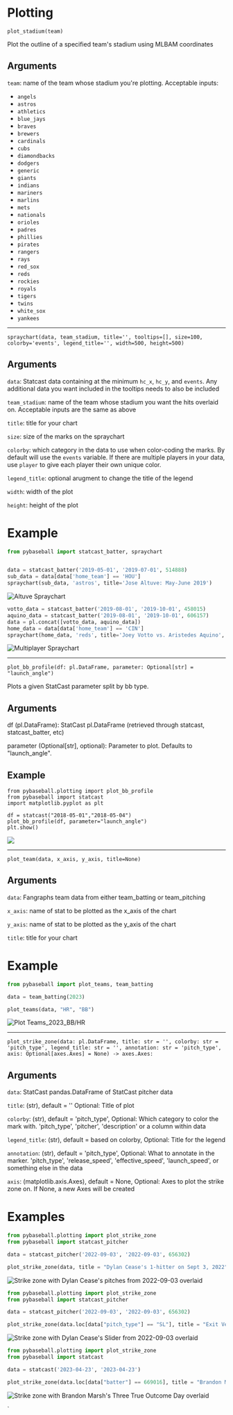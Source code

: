 # Plotting

`plot_stadium(team)`

Plot the outline of a specified team's stadium using MLBAM coordinates

## Arguments

`team`: name of the team whose stadium you're plotting. Acceptable inputs:
* `angels`
* `astros`
* `athletics`
* `blue_jays`
* `braves`
* `brewers`
* `cardinals`
* `cubs`
* `diamondbacks`
* `dodgers`
* `generic`
* `giants`
* `indians`
* `mariners`
* `marlins`
* `mets`
* `nationals`
* `orioles`
* `padres`
* `phillies`
* `pirates`
* `rangers`
* `rays`
* `red_sox`
* `reds`
* `rockies`
* `royals`
* `tigers`
* `twins`
* `white_sox`
* `yankees`

---

`spraychart(data, team_stadium, title='', tooltips=[], size=100, colorby='events', legend_title='', width=500, height=500)`

## Arguments

`data`: Statcast data containing at the minimum `hc_x`, `hc_y`, and `events`. Any additional data you want included in the tooltips needs to also be included

`team_stadium`: name of the team whose stadium you want the hits overlaid on. Acceptable inputs are the same as above

`title`: title for your chart

`size`: size of the marks on the spraychart

`colorby`: which category in the data to use when color-coding the marks. By default will use the `events` variable. If there are multiple players in your data, use `player` to give each player their own unique color.

`legend_title`: optional arugment to change the title of the legend

`width`: width of the plot

`height`: height of the plot

# Example

```python
from pybaseball import statcast_batter, spraychart


data = statcast_batter('2019-05-01', '2019-07-01', 514888)
sub_data = data[data['home_team'] == 'HOU']
spraychart(sub_data, 'astros', title='Jose Altuve: May-June 2019')
```
![Altuve Spraychart](images/spraychart.png)

```python
votto_data = statcast_batter('2019-08-01', '2019-10-01', 458015)
aquino_data = statcast_batter('2019-08-01', '2019-10-01', 606157)
data = pl.concat([votto_data, aquino_data])
home_data = data[data['home_team'] == 'CIN']
spraychart(home_data, 'reds', title='Joey Votto vs. Aristedes Aquino', colorby='player')
```
![Multiplayer Spraychart](images/multiplayer_spraychart.png)

---

`plot_bb_profile(df: pl.DataFrame, parameter: Optional[str] = "launch_angle")`

Plots a given StatCast parameter split by bb type.

## Arguments
df (pl.DataFrame): StatCast pl.DataFrame (retrieved through statcast, statcast_batter, etc)

parameter (Optional[str], optional): Parameter to plot. Defaults to "launch_angle".

## Example

```
from pybaseball.plotting import plot_bb_profile
from pybaseball import statcast
import matplotlib.pyplot as plt

df = statcast("2018-05-01","2018-05-04")
plot_bb_profile(df, parameter="launch_angle")
plt.show()
```

![](images/plot_bb_profile_example.png)

---
`plot_team(data, x_axis, y_axis, title=None)`

## Arguments

`data`: Fangraphs team data from either team_batting or team_pitching

`x_axis`: name of stat to be plotted as the x_axis of the chart

`y_axis`: name of stat to be plotted as the y_axis of the chart

`title`: title for your chart

# Example

```python
from pybaseball import plot_teams, team_batting

data = team_batting(2023)

plot_teams(data, "HR", "BB")
```
![Plot Teams_2023_BB/HR](images/plot_teams_example.png)

---
`plot_strike_zone(data: pl.DataFrame, title: str = '', colorby: str = 'pitch_type', legend_title: str = '',
                     annotation: str = 'pitch_type', axis: Optional[axes.Axes] = None) -> axes.Axes:`

## Arguments

`data`: StatCast pandas.DataFrame of StatCast pitcher data

`title`: (str), default = '' Optional: Title of plot

`colorby`: (str), default = 'pitch_type', Optional: Which category to color the mark with. 'pitch_type', 'pitcher', 'description' or a column within data

`legend_title`: (str), default = based on colorby, Optional: Title for the legend

`annotation`: (str), default = 'pitch_type', Optional: What to annotate in the marker. 'pitch_type', 'release_speed', 'effective_speed', 'launch_speed', or something else in the data

`axis`: (matplotlib.axis.Axes), default = None, Optional: Axes to plot the strike zone on. If None, a new Axes will be created

# Examples

```python
from pybaseball.plotting import plot_strike_zone
from pybaseball import statcast_pitcher

data = statcast_pitcher('2022-09-03', '2022-09-03', 656302)

plot_strike_zone(data, title = "Dylan Cease's 1-hitter on Sept 3, 2022")

```

![Strike zone with Dylan Cease's pitches from 2022-09-03 overlaid](images/plot_strike_zone_cease_all.png)

```python
from pybaseball.plotting import plot_strike_zone
from pybaseball import statcast_pitcher

data = statcast_pitcher('2022-09-03', '2022-09-03', 656302)

plot_strike_zone(data.loc[data["pitch_type"] == "SL"], title = "Exit Velocities on Dylan Cease's Slider", colorby='description', annotation="launch_speed")

```

![Strike zone with Dylan Cease's Slider from 2022-09-03 overlaid](images/plot_strike_zone_cease_SL.png)


```python
from pybaseball.plotting import plot_strike_zone
from pybaseball import statcast

data = statcast('2023-04-23', '2023-04-23')

plot_strike_zone(data.loc[data["batter"] == 669016], title = "Brandon Marsh's Three True Outcome Day", colorby='pitcher', annotation="description")

```

![Strike zone with Brandon Marsh's Three True Outcome Day overlaid](images/plot_strike_zone_marsh.png)

`